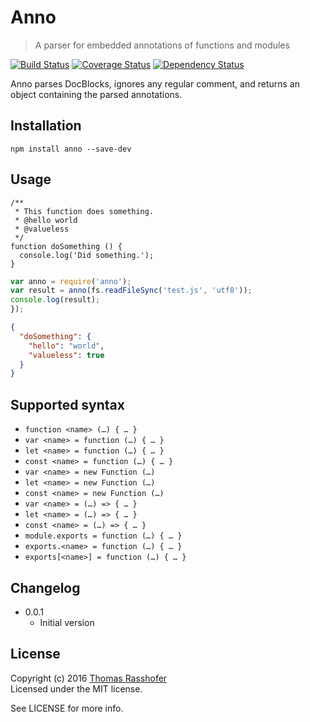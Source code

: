 # Anno

> A parser for embedded annotations of functions and modules

[![Build Status](https://travis-ci.org/rasshofer/anno.svg)](https://travis-ci.org/rasshofer/anno)
[![Coverage Status](https://coveralls.io/repos/rasshofer/anno/badge.png)](https://coveralls.io/r/rasshofer/anno)
[![Dependency Status](https://david-dm.org/rasshofer/anno.png)](https://david-dm.org/rasshofer/anno)

Anno parses DocBlocks, ignores any regular comment, and returns an object containing the parsed annotations.

## Installation

```shell
npm install anno --save-dev
```

## Usage

```
/**
 * This function does something.
 * @hello world
 * @valueless
 */
function doSomething () {
  console.log('Did something.');
}
```

```js
var anno = require('anno');
var result = anno(fs.readFileSync('test.js', 'utf8'));
console.log(result);
});
```

```json
{
  "doSomething": {
    "hello": "world",
    "valueless": true
  }
}
```

## Supported syntax

- `function <name> (…) { … }`
- `var <name> = function (…) { … }`
- `let <name> = function (…) { … }`
- `const <name> = function (…) { … }`
- `var <name> = new Function (…)`
- `let <name> = new Function (…)`
- `const <name> = new Function (…)`
- `var <name> = (…) => { … }`
- `let <name> = (…) => { … }`
- `const <name> = (…) => { … }`
- `module.exports = function (…) { … }`
- `exports.<name> = function (…) { … }`
- `exports[<name>] = function (…) { … }`

## Changelog

* 0.0.1
  * Initial version

## License

Copyright (c) 2016 [Thomas Rasshofer](http://thomasrasshofer.com/)  
Licensed under the MIT license.

See LICENSE for more info.
